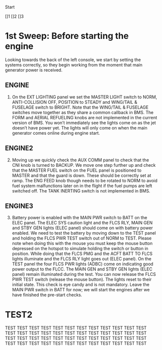 Start

[]1
[]2
[]3

# 1st Sweep: Before starting the engine
Looking towards the back of the left console, 
we start by setting the systems correctly, 
so they begin working from the moment that 
main generator power is received.
## ENGINE
1. On the EXT LIGHTING panel we set the MASTER
LIGHT switch to NORM, ANTI-COLLISION OFF,
POSITION to STEADY and WING/TAIL & FUSELAGE
switch to BRIGHT. Note that the WING/TAIL & FUSELAGE
switches move together as they share a common callback
in BMS. The FORM and AERIAL REFUELING knobs are
not implemented in the current version of BMS.
You won’t immediately see the lights come on as the jet
doesn’t have power yet. The lights will only come on when
the main generator comes online during engine start.

## ENGINE2
2. Moving up we quickly check the AUX COMM panel to
check that the CNI knob is turned to BACKUP. We move
one step further up and check that the MASTER FUEL
switch on the FUEL panel is positioned to MASTER and
that the guard is down. These should be correctly set at
ramp. The ENG FEED knob though needs to be rotated to
NORM to avoid fuel system malfunctions later on in the
flight if the fuel pumps are left switched off. 
The TANK INERTING switch is not implemented in BMS.

## ENGINE3
3. Battery power is enabled with the MAIN PWR switch to BATT on the ELEC
panel. The ELEC SYS caution light and the FLCS RLY, MAIN GEN and STBY
GEN lights (ELEC panel) should come on with battery power enabled. We need
to test the battery by moving down to the TEST panel and holding the FLCS
PWR TEST switch out of NORM to TEST. Please note when doing this with the
mouse you must keep the mouse button depressed on the hotspot to simulate
holding the switch or button in position. While doing that the FLCS PMG and the
ACFT BATT TO FLCS lights illuminate and the FLCS RLY light goes out (ELEC
panel). On the TEST panel the four FLCS PWR lights (ADBC) come on
indicating good power output to the FLCC. The MAIN GEN and STBY GEN
lights (ELEC panel) remain illuminated during the test.
You can now release the FLCS PWR TEST switch (release the mouse button). 
The lights reset to their initial
state. This check is eye candy and is not mandatory. 
Leave the MAIN PWR switch in BATT for now; we will
start the engines after we have finished the pre-start checks.
# TEST2
TEST TEST TEST TEST TEST TEST
TEST TEST TEST TEST TEST TEST
TEST TEST TEST TEST TEST TEST
TEST TEST TEST TEST TEST TEST
TEST TEST TEST TEST TEST TEST
TEST TEST TEST TEST TEST TEST
TEST TEST TEST TEST TEST TEST
TEST TEST TEST TEST TEST TEST